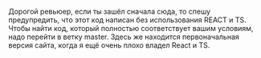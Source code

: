 Дорогой ревьюер, если ты зашёл сначала сюда, то спешу предупредить, что этот код написан без использования REACT и TS. Чтобы найти код, который полностью соответствует вашим условиям, надо перейти в ветку master. Здесь же находится первоначальная версия сайта, когда я ещё очень плохо владел React и TS.
